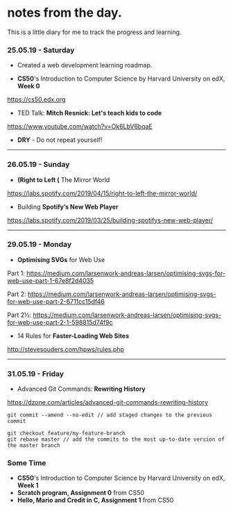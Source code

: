 # notes from the day.
This is a little diary for me to track the progress and learning.

### 25.05.19 - Saturday
- Created a web development learning roadmap.

- **CS50**'s Introduction to Computer Science by Harvard University on edX, **Week 0**

https://cs50.edx.org

- TED Talk: **Mitch Resnick: Let's teach kids to code**

https://www.youtube.com/watch?v=Ok6LbV6bqaE

- **DRY** - Do not repeat yourself!

---

### 26.05.19 - Sunday
- **(Right to Left (** The Mirror World

https://labs.spotify.com/2019/04/15/right-to-left-the-mirror-world/

- Building **Spotify’s New Web Player**

https://labs.spotify.com/2019/03/25/building-spotifys-new-web-player/

---

### 29.05.19 - Monday
- **Optimising SVGs** for Web Use

Part 1: https://medium.com/larsenwork-andreas-larsen/optimising-svgs-for-web-use-part-1-67e8f2d4035

Part 2: https://medium.com/larsenwork-andreas-larsen/optimising-svgs-for-web-use-part-2-6711cc15df46

Part 2½: https://medium.com/larsenwork-andreas-larsen/optimising-svgs-for-web-use-part-2-1-598815d74f9c

- 14 Rules for **Faster-Loading Web Sites**

http://stevesouders.com/hpws/rules.php

---

### 31.05.19 - Friday
- Advanced Git Commands: **Rewriting History**

https://dzone.com/articles/advanced-git-commands-rewriting-history

```
git commit --amend --no-edit // add staged changes to the previous commit

git checkout feature/my-feature-branch
git rebase master // add the commits to the most up-to-date version of the master branch

```

### Some Time

- **CS50**'s Introduction to Computer Science by Harvard University on edX, **Week 1**
- **Scratch program, Assignment 0** from CS50
- **Hello, Mario and Credit in C, Assignment 1** from CS50
